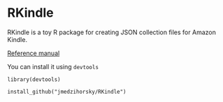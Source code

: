 RKindle
==========

RKindle is a toy R package for creating JSON collection files for Amazon Kindle.

[Reference manual](RKindle_0.2_manual.pdf)

You can install it using `devtools`

`library(devtools)`

`install_github("jmedzihorsky/RKindle")`



